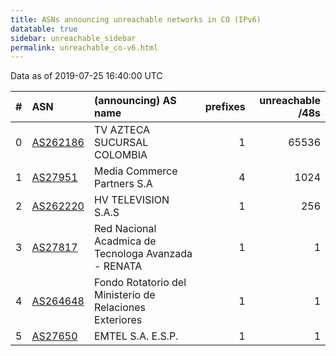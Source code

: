 ```yaml
---
title: ASNs announcing unreachable networks in CO (IPv6)
datatable: true
sidebar: unreachable_sidebar
permalink: unreachable_co-v6.html
---
```


Data as of 2019-07-25 16:40:00 UTC


<div class="datatable-begin"></div>

|   # | ASN                                      | (announcing) AS name                                    |   prefixes |   unreachable /48s |
|----:|:-----------------------------------------|:--------------------------------------------------------|-----------:|-------------------:|
|   0 | [AS262186](unreachable_AS262186-v6.html) | TV AZTECA SUCURSAL COLOMBIA                             |          1 |              65536 |
|   1 | [AS27951](unreachable_AS27951-v6.html)   | Media Commerce Partners S.A                             |          4 |               1024 |
|   2 | [AS262220](unreachable_AS262220-v6.html) | HV TELEVISION S.A.S                                     |          1 |                256 |
|   3 | [AS27817](unreachable_AS27817-v6.html)   | Red Nacional Acadmica de Tecnologa Avanzada - RENATA    |          1 |                  1 |
|   4 | [AS264648](unreachable_AS264648-v6.html) | Fondo Rotatorio del Ministerio de Relaciones Exteriores |          1 |                  1 |
|   5 | [AS27650](unreachable_AS27650-v6.html)   | EMTEL S.A. E.S.P.                                       |          1 |                  1 |

<div class="datatable-end"></div>